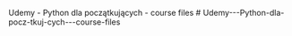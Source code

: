 Udemy - Python dla początkujących - course files
#   U d e m y - - - P y t h o n - d l a - p o c z - t k u j - c y c h - - - c o u r s e - f i l e s  
 